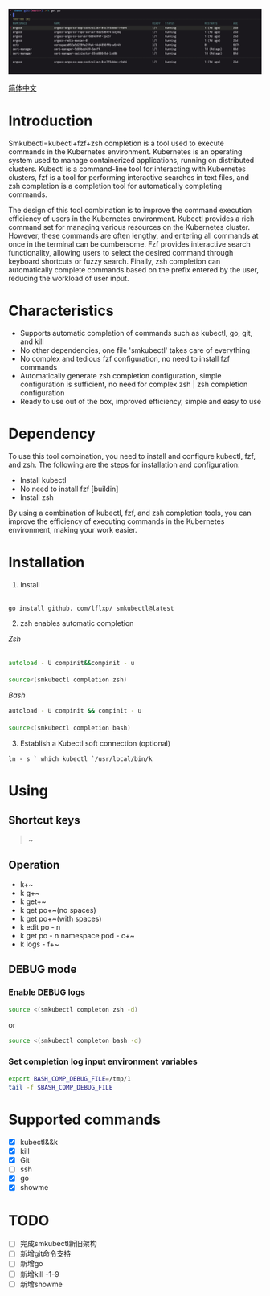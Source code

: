 
![](asset/pod.png)

[简体中文](README.zh-CN.md)

# Introduction

Smkubectl=kubectl+fzf+zsh completion is a tool used to execute commands in the Kubernetes environment. Kubernetes is an operating system used to manage containerized applications, running on distributed clusters. Kubectl is a command-line tool for interacting with Kubernetes clusters, fzf is a tool for performing interactive searches in text files, and zsh completion is a completion tool for automatically completing commands.

The design of this tool combination is to improve the command execution efficiency of users in the Kubernetes environment. Kubectl provides a rich command set for managing various resources on the Kubernetes cluster. However, these commands are often lengthy, and entering all commands at once in the terminal can be cumbersome. Fzf provides interactive search functionality, allowing users to select the desired command through keyboard shortcuts or fuzzy search. Finally, zsh completion can automatically complete commands based on the prefix entered by the user, reducing the workload of user input.


# Characteristics

* Supports automatic completion of commands such as kubectl, go, git, and kill
* No other dependencies, one file 'smkubectl' takes care of everything
* No complex and tedious fzf configuration, no need to install fzf commands
* Automatically generate zsh completion configuration, simple configuration is sufficient, no need for complex zsh | zsh completion configuration
* Ready to use out of the box, improved efficiency, simple and easy to use

# Dependency

To use this tool combination, you need to install and configure kubectl, fzf, and zsh. The following are the steps for installation and configuration:


* Install kubectl
* No need to install fzf [buildin]
* Install zsh


By using a combination of kubectl, fzf, and zsh completion tools, you can improve the efficiency of executing commands in the Kubernetes environment, making your work easier.

# Installation

1. Install

```

go install github. com/lflxp/ smkubectl@latest

```

2. zsh enables automatic completion

*Zsh*

```Zsh

autoload - U compinit&&compinit - u

source<(smkubectl completion zsh)

```

*Bash*

```Bash
autoload - U compinit && compinit - u

source<(smkubectl completion bash)
```

3. Establish a Kubectl soft connection (optional)

```
ln - s ` which kubectl `/usr/local/bin/k
```

# Using

## Shortcut keys

> ~

## Operation

* k+~
* k g+~
* k get+~
* k get po+~(no spaces)
* k get po+~(with spaces)
* k edit po - n
* k get po - n namespace pod - c+~
* k logs - f+~

## DEBUG mode

### Enable DEBUG logs

```zsh
source <(smkubectl completon zsh -d)
```
or
```bash
source <(smkubectl completon bash -d)
```

### Set completion log input environment variables 

```bash
export BASH_COMP_DEBUG_FILE=/tmp/1
tail -f $BASH_COMP_DEBUG_FILE
```

# Supported commands

- [x] kubectl&&k
- [x] kill
- [x] Git
- [ ] ssh
- [x] go
- [x] showme

# TODO

- [ ] 完成smkubectl新旧架构 
- [ ] 新增git命令支持
- [ ] 新增go
- [ ] 新增kill -1-9
- [ ] 新增showme